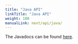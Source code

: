 ```yaml
---
title: "Java API"
linkTitle: "Java API"
weight: 100
manualLink: next/api/java/
---
```


The Javadocs can be found <a href="next/api/java/">here</a>.
